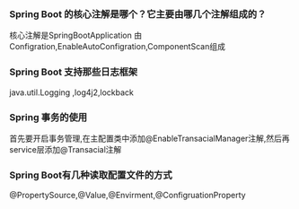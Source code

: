 ### Spring Boot 的核心注解是哪个？它主要由哪几个注解组成的？
核心注解是SpringBootApplication
由Configration,EnableAutoConfigration,ComponentScan组成

### Spring Boot 支持那些日志框架

java.util.Logging  ,log4j2,lockback

### Spring 事务的使用
首先要开启事务管理,在主配置类中添加@EnableTransacialManager注解,然后再service层添加@Transacial注解

### Spring Boot有几种读取配置文件的方式
@PropertySource,@Value,@Envirment,@ConfigruationProperty